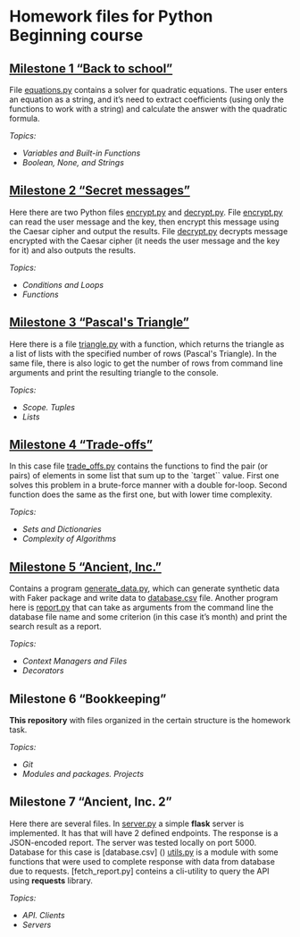 Homework files for Python Beginning course
=====================

[Milestone 1 “Back to school”](milestone_1)
-----------------------------------
File [equations.py](milestone_1/equations.py) contains a solver for quadratic equations.
The user enters an equation as a string, and it’s need to extract coefficients (using only the functions to work with a string) and calculate the answer with the quadratic formula.

_Topics:_
*	_Variables and Built-in Functions_
*	_Boolean, None, and Strings_
  

[Milestone 2 “Secret messages”](milestone_2)
-----------------------------------
Here there are two Python files [encrypt.py](milestone_2/encrypt.py) and [decrypt.py](milestone_2/decrypt.py). 
File [encrypt.py](milestone_2/encrypt.py) can read the user message and the key, then encrypt this message using the Caesar cipher and output the results.
File [decrypt.py](milestone_2/decrypt.py) decrypts message encrypted with the Caesar cipher (it needs the user message and the key for it) and also outputs the results.

_Topics:_
*	_Conditions and Loops_
* _Functions_
  

[Milestone 3 “Pascal's Triangle”](milestone_3)
-----------------------------------
Here there is a file [triangle.py](milestone_3/triangle.py) with a function, which returns the triangle as a list of lists with the specified number of rows (Pascal's Triangle).
In the same file, there is also logic to get the number of rows from command line arguments and print the resulting triangle to the console.

_Topics:_
*	_Scope. Tuples_
*	_Lists_
  

[Milestone 4 “Trade-offs”](milestone_4)
-----------------------------------
In this case file [trade_offs.py](milestone_4/Trade_offs.py) contains the functions to find the pair (or pairs) of elements in some list that sum up to the `target`` value.
First one solves this problem in a brute-force manner with a double for-loop.
Second function does the same as the first one, but with lower time complexity.

_Topics:_
*	_Sets and Dictionaries_
*	_Complexity of Algorithms_
  

[Milestone 5 “Ancient, Inc.”](milestone_5)
-----------------------------------
Contains a program [generate_data.py](milestone_5/generate_data.py), which can generate synthetic data with Faker package and write data to [database.csv](milestone_5/database.csv) file. 
Another program here is [report.py](milestone_5/report.py) that can take as arguments from the command line the database file name and some criterion (in this case it’s month) and print the search result as a report.

_Topics:_
*	_Context Managers and Files_
*	_Decorators_
  

Milestone 6 “Bookkeeping”
-----------------------------------
**This repository** with files organized in the certain structure is the homework task.

_Topics:_
*	_Git_
*	_Modules and packages. Projects_


Milestone 7 “Ancient, Inc. 2”
-----------------------------------
Here there are several files. 
In [server.py]() a simple **flask** server is implemented. 
It has that will have 2 defined endpoints. 
The response is a JSON-encoded report. 
The server was tested locally on port 5000. 
Database for this case is [database.csv] ()
[utils.py]() is a module with some functions that were used to complete response with data from database due to requests.
[fetch_report.py] conteins a cli-utility to query the API using **requests** library. 

_Topics:_
*	_API. Clients_
*	_Servers_




